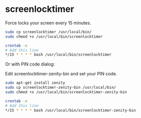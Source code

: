# screenlocktimer

Force locks your screen every 15 minutes.

```sh
sudo cp screenlocktimer /usr/local/bin/
sudo chmod +x /usr/local/bin/screenlocktimer
```

```sh
crontab -e
# Add this line
*/15 * * * * bash /usr/local/bin/screenlocktimer
```

Or with PIN code dialog:

Edit screenlocktimer-zenity-bin and set your PIN code.

```sh
sudo apt-get install zenity
sudo cp screenlocktimer-zenity-bin /usr/local/bin/
sudo chmod +x /usr/local/bin/screenlocktimer-zenity-bin
```

```sh
crontab -e
# Add this line
*/15 * * * * bash /usr/local/bin/screenlocktimer-zenity-bin
```
